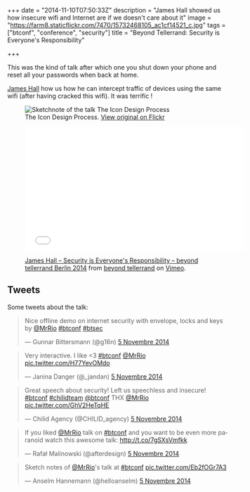 +++
date = "2014-11-10T07:50:33Z"
description = "James Hall showed us how insecure wifi and Internet are if we doesn't care about it"
image = "https://farm8.staticflickr.com/7470/15732468105_ac1cf14521_c.jpg"
tags = ["btconf", "conference", "security"]
title = "Beyond Tellerrand: Security is Everyone's Responsibility"

+++

This was the kind of talk after which one you shut down your phone and reset all your passwords when back at home.

[James Hall](https://twitter.com/MrRio) how us how he can intercept traffic of devices using the same wifi (after having cracked this wifi). It was terrific !


<figure>
  <img src="https://farm8.staticflickr.com/7531/15766506482_a4fbe8b09b_c.jpg" alt="Sketchnote of the talk The Icon Design Process">
  <figcaption>
    The Icon Design Process. <a href="https://www.flickr.com/photos/alienlebarge/15766506482">View original on Flickr</a>
  </figcaption>
</figure>

<figure>
  <iframe src="//player.vimeo.com/video/113578461?color=9c191e" width="500" height="281" frameborder="0" webkitallowfullscreen mozallowfullscreen allowfullscreen></iframe>
  <figcaption>
    <p><a href="http://vimeo.com/113578461">James Hall – Security is Everyone's Responsibility – beyond tellerrand Berlin 2014</a> from <a href="http://vimeo.com/beyondtellerrand">beyond tellerrand</a> on <a href="https://vimeo.com">Vimeo</a>.</p>
  </figcaption>
</figure>

## Tweets

Some tweets about the talk:

<blockquote class="twitter-tweet" lang="fr"><p>Nice offline demo on internet security with envelope, locks and keys by <a href="https://twitter.com/MrRio">@MrRio</a> <a href="https://twitter.com/hashtag/btconf?src=hash">#btconf</a> <a href="https://twitter.com/hashtag/btsec?src=hash">#btsec</a></p>&mdash; Gunnar Bittersmann (@g16n) <a href="https://twitter.com/g16n/status/529959366162923521">5 Novembre 2014</a></blockquote> <script async src="//platform.twitter.com/widgets.js" charset="utf-8"></script>

<blockquote class="twitter-tweet" lang="fr"><p>Very interactive. I like &lt;3 <a href="https://twitter.com/hashtag/btconf?src=hash">#btconf</a> &#10;<a href="https://twitter.com/MrRio">@MrRio</a> <a href="http://t.co/H77YevOMdo">pic.twitter.com/H77YevOMdo</a></p>&mdash; Janina Danger (@_jandan) <a href="https://twitter.com/_jandan/status/529960101575417856">5 Novembre 2014</a></blockquote> <script async src="//platform.twitter.com/widgets.js" charset="utf-8"></script>

<blockquote class="twitter-tweet" lang="fr"><p>Great speech about security! Left us speechless and insecure! <a href="https://twitter.com/hashtag/btconf?src=hash">#btconf</a> <a href="https://twitter.com/hashtag/chilidteam?src=hash">#chilidteam</a> <a href="https://twitter.com/btconf">@btconf</a> THX <a href="https://twitter.com/MrRio">@MrRio</a> <a href="http://t.co/GhV2HeTqHE">pic.twitter.com/GhV2HeTqHE</a></p>&mdash; Chilid Agency (@CHILID_agency) <a href="https://twitter.com/CHILID_agency/status/529988868372967424">5 Novembre 2014</a></blockquote> <script async src="//platform.twitter.com/widgets.js" charset="utf-8"></script>

<blockquote class="twitter-tweet" lang="fr"><p>If you liked <a href="https://twitter.com/MrRio">@MrRio</a> talk on <a href="https://twitter.com/hashtag/btconf?src=hash">#btconf</a> and you want to be even more paranoid watch this awesome talk: <a href="http://t.co/7gSXsVmfkk">http://t.co/7gSXsVmfkk</a></p>&mdash; Rafał Malinowski (@afterdesign) <a href="https://twitter.com/afterdesign/status/529997039732801536">5 Novembre 2014</a></blockquote> <script async src="//platform.twitter.com/widgets.js" charset="utf-8"></script>

<blockquote class="twitter-tweet" lang="fr"><p>Sketch notes of <a href="https://twitter.com/MrRio">@MrRio</a>&#39;s talk at <a href="https://twitter.com/hashtag/btconf?src=hash">#btconf</a> <a href="http://t.co/Eb2fOGr7A3">pic.twitter.com/Eb2fOGr7A3</a></p>&mdash; Anselm Hannemann (@helloanselm) <a href="https://twitter.com/helloanselm/status/530016074679734272">5 Novembre 2014</a></blockquote> <script async src="//platform.twitter.com/widgets.js" charset="utf-8"></script>
